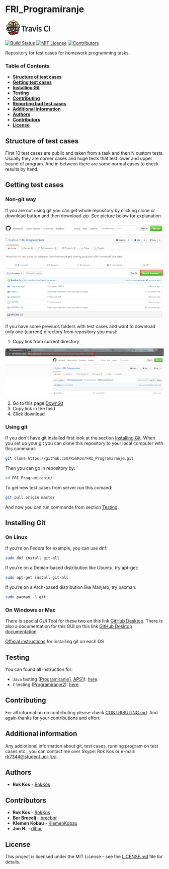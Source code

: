 # FRI_Programiranje
[![Travis CI logo][travis-image]][travis-link]

[![Build Status][travis-badge]][travis-link]
[![MIT License][license-badge]](LICENSE.md)
[![Contributors][contributors-badge]][contributors-link]

Repository for test cases for homework programming tasks.

### Table of Contents

* **[Structure of test cases](#structure)**
* **[Getting test cases](#get)**
* **[Installing Git](#installing)**
* **[Testing](#testing)**
* **[Contributing](#contribution)**
* **[Reporting bad test cases](#reporting)**
* **[Additional information](#information)**
* **[Authors](#authors)**
* **[Contributors](#contributors)**
* **[License](#license)**

## <a name="structure"></a> Structure of test cases
First 10 test cases are public and taken from a task and then N custom tests.
Usually they are corner cases and huge tests that test lower and upper bound of program.
And in between there are some normal cases to check results by hand.

## <a name="get"></a> Getting test cases

### Non-git way

If you are not using git you can get whole repository by clicking clone or download button and then download zip.
See picture below for explanation.

![alt text][downloadZIP]

If you have some previuos folders with test cases and want to download only one (current) directory from repository you must:

1. Copy link from current directory

![alt text][copyLink]

2. Go to this page [DownGit](https://minhaskamal.github.io/DownGit/#/home "DownGit's Homepage")
3. Copy link in the field
4. Click download

### Using git

If you don't have git installed first look at the section [Installing Git](#installing).
When you set up your git you can clone this repository to your local computer with this command:
```bash
git clone https://github.com/RokKos/FRI_Programiranje.git
```
Then you can go in repository by:
```bash
cd FRI_Programiranje/
```
To get new test cases from server run this comand:
```bash
git pull origin master
```
And now you can run commands from section  [Testing](#testing).

## <a name="installing"></a> Installing Git

### On Linux

If you’re on Fedora for example, you can use dnf:
```bash
sudo dnf install git-all
```
If you’re on a Debian-based distribution like Ubuntu, try apt-get:
```bash
sudo apt-get install git-all
```

If you’re on a Arch-based distribution like Manjaro, try pacman:
```bash
sudo pacman -S git
```

### On Windows or Mac
There is special GUI Tool for these two on this link [GitHub Desktop](https://desktop.github.com/ "GitHub Desktop's Homepage").
There is also a documentation for this GUI on this link [GitHub Desktop documentation](https://help.github.com/desktop/ "GitHub Desktop's Documentation")

[Official instructions](https://git-scm.com/book/en/v2/Getting-Started-Installing-Git "Installing Git") for installing git on each OS


## <a name="testing"></a> Testing
You can found all instruction for:
* `Java` testing ([Programiranje1](https://github.com/RokKos/FRI_Programiranje/tree/master/Programiranje1), [APS1](https://github.com/RokKos/FRI_Programiranje/tree/master/APS1)): [here](https://github.com/RokKos/FRI_Programiranje/blob/master/Programiranje1/README.md "Java testing").
* `C` testing ([Programiranje2](https://github.com/RokKos/FRI_Programiranje/tree/master/Programiranje2)): [here](https://github.com/RokKos/FRI_Programiranje/blob/master/Programiranje2/README.md "C testing").

## <a name="contribution"></a> Contributing

For all information on contributing please check [CONTRIBUTING.md](https://github.com/RokKos/FRI_Programiranje/blob/master/.github/CONTRIBUTING.md). And again thanks for your contributions and effort.

## <a name="information"></a> Additional information
Any addiotional information about git, test cases, running program on test cases etc., you can contact me over Skype: Rok Kos or e-mail: rk7344@student.uni-lj.si.

## <a name="authors"></a> Authors

* **Rok Kos** - [RokKos](https://github.com/RokKos)

## <a name="contributors"></a> Contributors

* **Rok Kos** - [RokKos](https://github.com/RokKos)
* **Bor Brecelj** - [brecbor](https://github.com/brecbor)
* **Klemen Kobau** - [KlemenKobau](https://github.com/KlemenKobau)
* **Jon N.** - [dihur](https://github.com/dihur)

## <a name="license"></a> License

This project is licensed under the MIT License - see the [LICENSE.md](https://github.com/RokKos/FRI_Programiranje/blob/master/LICENSE) file for details.


[downloadZIP]:		https://github.com/RokKos/FRI_Programiranje/blob/master/images/CloneDownload.png "Clone/Download"
[copyLink]:			https://github.com/RokKos/FRI_Programiranje/blob/master/images/LinkDownload.png "Link"
[travis-badge]:		https://travis-ci.org/RokKos/FRI_Programiranje.svg?branch=master "travis-badge"
[travis-link]:		https://travis-ci.org/RokKos/FRI_Programiranje/
[travis-image]:		https://github.com/RokKos/FRI_Programiranje/blob/master/images/TravisCI.png "travis-image"
[license-badge]:	https://img.shields.io/badge/license-MIT-007EC7.svg "MIT Lincense"
[contributors-badge]:	https://img.shields.io/badge/contributors-4-ff69b4.svg
[contributors-link]:	https://github.com/RokKos/FRI_Programiranje/graphs/contributors